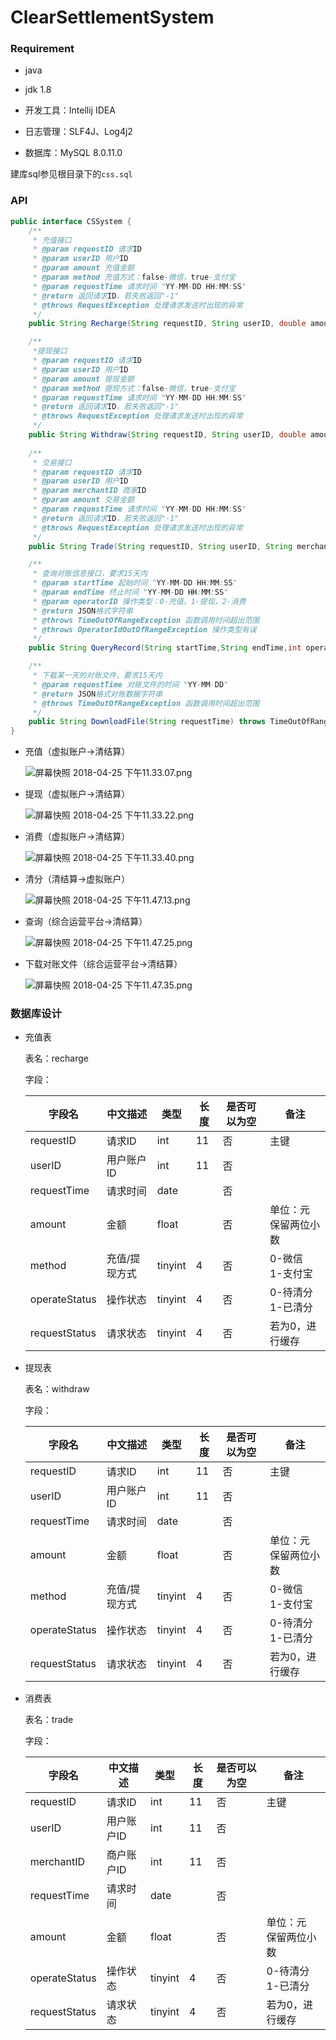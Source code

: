 ﻿ClearSettlementSystem
=====================

### Requirement

- java

- jdk 1.8

- 开发工具：Intellij IDEA

- 日志管理：SLF4J、Log4j2

- 数据库：MySQL 8.0.11.0

建库sql参见根目录下的`css.sql`

### API

```java
public interface CSSystem {
    /**
     * 充值接口
     * @param requestID 请求ID
     * @param userID 用户ID
     * @param amount 充值金额
     * @param method 充值方式：false-微信，true-支付宝
     * @param requestTime 请求时间 "YY-MM-DD HH:MM:SS"
     * @return 返回请求ID，若失败返回"-1"
     * @throws RequestException 处理请求发送时出现的异常
     */
    public String Recharge(String requestID, String userID, double amount, boolean method, String requestTime) throws RequestException;

    /**
     *提现接口
     * @param requestID 请求ID
     * @param userID 用户ID
     * @param amount 提现金额
     * @param method 提现方式：false-微信，true-支付宝
     * @param requestTime 请求时间 "YY-MM-DD HH:MM:SS"
     * @return 返回请求ID，若失败返回"-1"
     * @throws RequestException 处理请求发送时出现的异常
     */
    public String Withdraw(String requestID, String userID, double amount, boolean method, String requestTime) throws RequestException;
    
    /**
	 * 交易接口
	 * @param requestID 请求ID
	 * @param userID 用户ID
	 * @param merchantID 商家ID
	 * @param amount 交易金额
	 * @param requestTime 请求时间 "YY-MM-DD HH:MM:SS"
     * @return 返回请求ID，若失败返回"-1"
	 * @throws RequestException 处理请求发送时出现的异常
	 */
    public String Trade(String requestID, String userID, String merchantID, double amount,String requestTime) throws RequestException;

	/**
	 * 查询对账信息接口，要求15天内
	 * @param startTime 起始时间 "YY-MM-DD HH:MM:SS"
	 * @param endTime 终止时间 "YY-MM-DD HH:MM:SS"
	 * @param operatorID 操作类型：0-充值，1-提现，2-消费
     * @return JSON格式字符串
	 * @throws TimeOutOfRangeException 函数调用时间超出范围
	 * @throws OperatorIdOutOfRangeException 操作类型有误
	 */
    public String QueryRecord(String startTime,String endTime,int operatorID) throws TimeOutOfRangeException,OperatorIdOutOfRangeException;

    /**
     * 下载某一天的对账文件，要求15天内
     * @param requestTime 对账文件的时间 "YY-MM-DD"
     * @return JSON格式对账数据字符串
     * @throws TimeOutOfRangeException 函数调用时间超出范围
     */
    public String DownloadFile(String requestTime) throws TimeOutOfRangeException;
}
```

- 充值（虚拟账户->清结算）

	![屏幕快照 2018-04-25 下午11.33.07.png](https://i.loli.net/2018/04/25/5ae0a3512fa00.png)
	
- 提现（虚拟账户->清结算）

	![屏幕快照 2018-04-25 下午11.33.22.png](https://i.loli.net/2018/04/25/5ae0a35117b4b.png)
	
- 消费（虚拟账户->清结算）

	![屏幕快照 2018-04-25 下午11.33.40.png](https://i.loli.net/2018/04/25/5ae0a3515434f.png)
	
- 清分（清结算->虚拟账户）

	![屏幕快照 2018-04-25 下午11.47.13.png](https://i.loli.net/2018/04/25/5ae0a3526d909.png)
	
- 查询（综合运营平台->清结算）

	![屏幕快照 2018-04-25 下午11.47.25.png](https://i.loli.net/2018/04/25/5ae0a349770e8.png)
	
- 下载对账文件（综合运营平台->清结算）

	![屏幕快照 2018-04-25 下午11.47.35.png](https://i.loli.net/2018/04/25/5ae0a3489409b.png)
	
### 数据库设计

- 充值表

	表名：recharge
	
	字段：
	
	| 字段名 | 中文描述 | 类型 | 长度 | 是否可以为空 | 备注 |
	|-----|------|----|----|--------|----|
	| requestID | 请求ID | int | 11 | 否 | 主键 |
	| userID | 用户账户ID | int | 11 | 否 | |
	| requestTime | 请求时间 | date |  | 否 | |
	| amount | 金额 | float |  | 否 |  单位：元<br>保留两位小数 |
	| method | 充值/提现方式 | tinyint | 4 | 否 |  0-微信<br>1-支付宝 |
	| operateStatus | 操作状态 | tinyint | 4 | 否 | 0-待清分<br>1-已清分 |
	| requestStatus | 请求状态 | tinyint | 4 | 否 | 若为0，进行缓存 |

- 提现表

	表名：withdraw
	
	字段：
	
	| 字段名 | 中文描述 | 类型 | 长度 | 是否可以为空 | 备注 |
	|-----|------|----|----|--------|----|
	| requestID | 请求ID | int | 11 | 否 | 主键 |
	| userID | 用户账户ID | int | 11 | 否 | |
	| requestTime | 请求时间 | date |  | 否 | |
	| amount | 金额 | float |  | 否 |  单位：元<br>保留两位小数 |
	| method | 充值/提现方式 | tinyint | 4 | 否 |  0-微信<br>1-支付宝 |
	| operateStatus | 操作状态 | tinyint | 4 | 否 | 0-待清分<br>1-已清分 |
	| requestStatus | 请求状态 | tinyint | 4 | 否 | 若为0，进行缓存 |

- 消费表

	表名：trade
	
	字段：
	
	| 字段名 | 中文描述 | 类型 | 长度 | 是否可以为空 | 备注 |
	|-----|------|----|----|--------|----|
	| requestID | 请求ID | int | 11 | 否 | 主键 |
	| userID | 用户账户ID | int | 11 | 否 | |
	| merchantID | 商户账户ID | int | 11 | 否 | |
	| requestTime | 请求时间 | date |  | 否 | |
	| amount | 金额 | float |  | 否 |  单位：元<br>保留两位小数 |
	| operateStatus | 操作状态 | tinyint | 4 | 否 | 0-待清分<br>1-已清分 |
	| requestStatus | 请求状态 | tinyint | 4 | 否 | 若为0，进行缓存 |